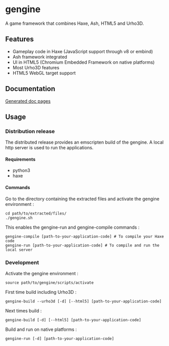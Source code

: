 # gengine

A game framework that combines Haxe, Ash, HTML5 and Urho3D.

## Features

  * Gameplay code in Haxe (JavaScript support through v8 or embind)
  * Ash framework integrated
  * UI in HTML5 (Chromium Embedded Framework on native platforms)
  * Most Urho3D features
  * HTML5 WebGL target support

## Documentation

[Generated doc pages](http://gogoprog.github.io/gengine/doc/pages/)

## Usage

### Distribution release

The distributed release provides an emscripten build of the gengine.
A local http server is used to run the applications.

#### Requirements

 * python3
 * haxe

#### Commands

Go to the directory containing the extracted files and activate the gengine environment :

    cd path/to/extracted/files/
    ./gengine.sh

This enables the gengine-run and gengine-compile commands :

    gengine-compile [path-to-your-application-code] # To compile your Haxe code
    gengine-run [path-to-your-application-code] # To compile and run the local server

### Development

Activate the gengine environment :

    source path/to/gengine/scripts/activate

First time build including Urho3D :

    gengine-build --urho3d [-d] [--html5] [path-to-your-application-code]

Next times build :

    gengine-build [-d] [--html5] [path-to-your-application-code]

Build and run on native platforms :

    gengine-run [-d] [path-to-your-application-code]
